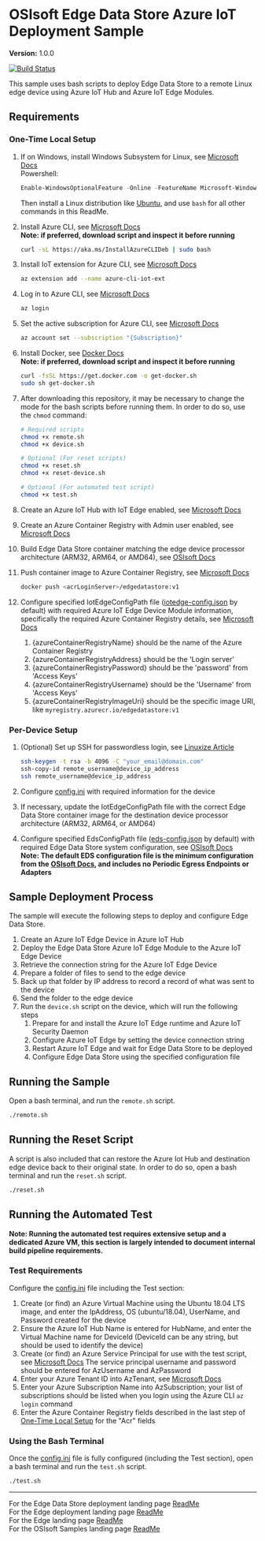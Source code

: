 # OSIsoft Edge Data Store Azure IoT Deployment Sample

**Version:** 1.0.0

[![Build Status](https://dev.azure.com/osieng/engineering/_apis/build/status/product-readiness/Edge/EDS_Azure?branchName=master)](https://dev.azure.com/osieng/engineering/_build/latest?definitionId=1383&branchName=master)

This sample uses bash scripts to deploy Edge Data Store to a remote Linux edge device using Azure IoT Hub and Azure IoT Edge Modules.

## Requirements

### One-Time Local Setup

1. If on Windows, install Windows Subsystem for Linux, see [Microsoft Docs](https://docs.microsoft.com/en-us/windows/wsl/install-win10)  
   Powershell:

   ```powershell
   Enable-WindowsOptionalFeature -Online -FeatureName Microsoft-Windows-Subsystem-Linux
   ```

   Then install a Linux distribution like [Ubuntu](https://www.microsoft.com/store/apps/9N9TNGVNDL3Q), and use `bash` for all other commands in this ReadMe.

1. Install Azure CLI, see [Microsoft Docs](https://docs.microsoft.com/en-us/cli/azure/install-azure-cli-apt?view=azure-cli-latest#install-with-one-command)  
   **Note: if preferred, download script and inspect it before running**

   ```bash
   curl -sL https://aka.ms/InstallAzureCLIDeb | sudo bash
   ```

1. Install IoT extension for Azure CLI, see [Microsoft Docs](https://github.com/Azure/azure-iot-cli-extension#installation)

   ```bash
   az extension add --name azure-cli-iot-ext
   ```

1. Log in to Azure CLI, see [Microsoft Docs](https://docs.microsoft.com/en-us/cli/azure/reference-index?view=azure-cli-latest#az-login)

   ```bash
   az login
   ```

1. Set the active subscription for Azure CLI, see [Microsoft Docs](https://docs.microsoft.com/en-us/cli/azure/manage-azure-subscriptions-azure-cli?view=azure-cli-latest#change-the-active-subscription)

   ```bash
   az account set --subscription "{Subscription}"
   ```

1. Install Docker, see [Docker Docs](https://docs.docker.com/install/linux/docker-ce/ubuntu/#install-using-the-convenience-script)  
   **Note: if preferred, download script and inspect it before running**

   ```bash
   curl -fsSL https://get.docker.com -o get-docker.sh
   sudo sh get-docker.sh
   ```

1. After downloading this repository, it may be necessary to change the mode for the bash scripts before running them. In order to do so, use the `chmod` command:

   ```bash
   # Required scripts
   chmod +x remote.sh
   chmod +x device.sh

   # Optional (For reset scripts)
   chmod +x reset.sh
   chmod +x reset-device.sh

   # Optional (For automated test script)
   chmod +x test.sh
   ```

1. Create an Azure IoT Hub with IoT Edge enabled, see [Microsoft Docs](https://docs.microsoft.com/en-us/azure/iot-hub/iot-hub-create-through-portal)
1. Create an Azure Container Registry with Admin user enabled, see [Microsoft Docs](https://docs.microsoft.com/en-us/azure/container-registry/container-registry-get-started-portal)
1. Build Edge Data Store container matching the edge device processor architecture (ARM32, ARM64, or AMD64), see [OSIsoft Docs](https://osisoft.github.io/Edge-Data-Store-Docs/V1/Docker/EdgeDocker.html)
1. Push container image to Azure Container Registry, see [Microsoft Docs](https://docs.microsoft.com/en-us/azure/container-registry/container-registry-get-started-portal#push-image-to-registry)

   ```bash
   docker push <acrLoginServer>/edgedatastore:v1
   ```

1. Configure specified IotEdgeConfigPath file ([iotedge-config.json](iotedge-config.json) by default) with required Azure IoT Edge Device Module information, specifically the required Azure Container Registry details, see [Microsoft Docs](https://osisoft.github.io/Edge-Data-Store-Docs/V1/Configuration/EdgeSystemConfiguration.html)
   1. {azureContainerRegistryName} should be the name of the Azure Container Registry
   1. {azureContainerRegistryAddress} should be the 'Login server'
   1. {azureContainerRegistryPassword} should be the 'password' from 'Access Keys'
   1. {azureContainerRegistryUsername} should be the 'Username' from 'Access Keys'
   1. {azureContainerRegistryImageUri} should be the specific image URI, like `myregistry.azurecr.io/edgedatastore:v1`

### Per-Device Setup

1. (Optional) Set up SSH for passwordless login, see [Linuxize Article](https://linuxize.com/post/how-to-setup-passwordless-ssh-login/)

   ```bash
   ssh-keygen -t rsa -b 4096 -C "your_email@domain.com"
   ssh-copy-id remote_username@device_ip_address
   ssh remote_username@device_ip_address
   ```

1. Configure [config.ini](config.ini) with required information for the device
1. If necessary, update the IotEdgeConfigPath file with the correct Edge Data Store container image for the destination device processor architecture (ARM32, ARM64, or AMD64)
1. Configure specified EdsConfigPath file ([eds-config.json](eds-config.json) by default) with required Edge Data Store system configuration, see [OSIsoft Docs](https://osisoft.github.io/Edge-Data-Store-Docs/V1/Configuration/EdgeSystemConfiguration.html)  
   **Note: The default EDS configuration file is the minimum configuration from the [OSIsoft Docs](https://osisoft.github.io/Edge-Data-Store-Docs/V1/Configuration/EdgeSystemConfiguration.html#configure-minimum-edge-data-store), and includes no Periodic Egress Endpoints or Adapters**

## Sample Deployment Process

The sample will execute the following steps to deploy and configure Edge Data Store.

1. Create an Azure IoT Edge Device in Azure IoT Hub
1. Deploy the Edge Data Store Azure IoT Edge Module to the Azure IoT Edge Device
1. Retrieve the connection string for the Azure IoT Edge Device
1. Prepare a folder of files to send to the edge device
1. Back up that folder by IP address to record a record of what was sent to the device
1. Send the folder to the edge device
1. Run the `device.sh` script on the device, which will run the following steps
   1. Prepare for and install the Azure IoT Edge runtime and Azure IoT Security Daemon
   1. Configure Azure IoT Edge by setting the device connection string
   1. Restart Azure IoT Edge and wait for Edge Data Store to be deployed
   1. Configure Edge Data Store using the specified configuration file

## Running the Sample

Open a bash terminal, and run the `remote.sh` script.

```bash
./remote.sh
```

## Running the Reset Script

A script is also included that can restore the Azure Iot Hub and destination edge device back to their original state. In order to do so, open a bash terminal and run the `reset.sh` script.

```bash
./reset.sh
```

## Running the Automated Test

**Note: Running the automated test requires extensive setup and a dedicated Azure VM, this section is largely intended to document internal build pipeline requirements.**

### Test Requirements

Configure the [config.ini](config.ini) file including the Test section:

1. Create (or find) an Azure Virtual Machine using the Ubuntu 18.04 LTS image, and enter the IpAddress, OS (ubuntu/18.04), UserName, and Password created for the device
1. Ensure the Azure IoT Hub Name is entered for HubName, and enter the Virtual Machine name for DeviceId (DeviceId can be any string, but should be used to identify the device)
1. Create (or find) an Azure Service Principal for use with the test script, see [Microsoft Docs](https://docs.microsoft.com/en-us/azure/active-directory/develop/app-objects-and-service-principals)
   The service principal username and password should be entered for AzUsername and AzPassword
1. Enter your Azure Tenant ID into AzTenant, see [Microsoft Docs](https://docs.microsoft.com/en-us/onedrive/find-your-office-365-tenant-id?redirectSourcePath=%252fen-us%252farticle%252fFind-your-Office-365-tenant-ID-6891b561-a52d-4ade-9f39-b492285e2c9b)
1. Enter your Azure Subscription Name into AzSubscription; your list of subscriptions should be listed when you login using the Azure CLI `az login` command
1. Enter the Azure Container Registry fields described in the last step of [One-Time Local Setup](#One-Time-Local-Setup) for the "Acr" fields

### Using the Bash Terminal

Once the [config.ini](config.ini) file is fully configured (including the Test section), open a bash terminal and run the `test.sh` script.

```bash
./test.sh
```

---

For the Edge Data Store deployment landing page [ReadMe](../)  
For the Edge deployment landing page [ReadMe](../../)  
For the Edge landing page [ReadMe](../../../)  
For the OSIsoft Samples landing page [ReadMe](https://github.com/osisoft/OSI-Samples)
